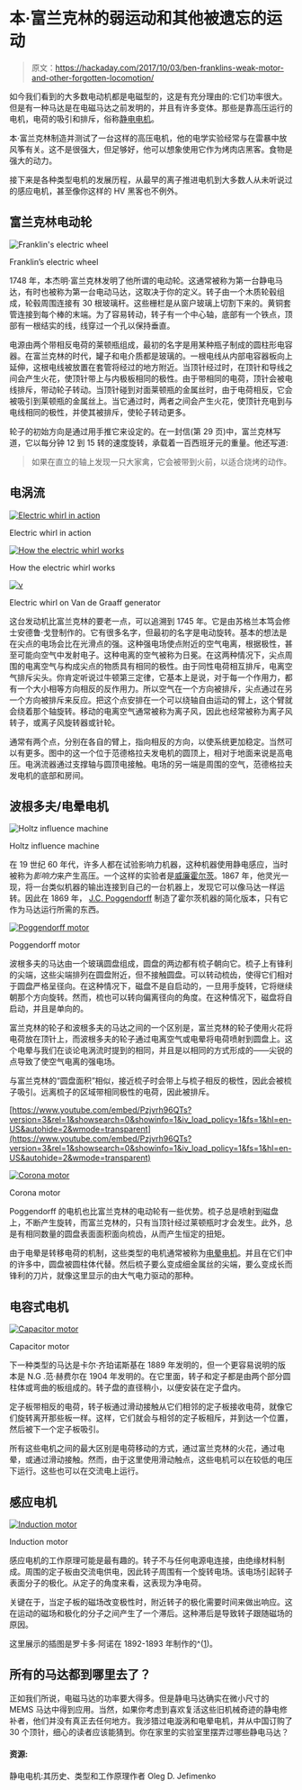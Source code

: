 # 本·富兰克林的弱运动和其他被遗忘的运动

> 原文：<https://hackaday.com/2017/10/03/ben-franklins-weak-motor-and-other-forgotten-locomotion/>

如今我们看到的大多数电动机都是电磁型的，这是有充分理由的:它们功率很大。但是有一种马达是在电磁马达之前发明的，并且有许多变体。那些是靠高压运行的电机，电荷的吸引和排斥，俗称[静电电机](https://en.wikipedia.org/wiki/Electrostatic_motor)。

本·富兰克林制造并测试了一台这样的高压电机，他的电学实验经常与在雷暴中放风筝有关。这不是很强大，但足够好，他可以想象使用它作为烤肉店黑客。食物是强大的动力。

接下来是各种类型电机的发展历程，从最早的离子推进电机到大多数人从未听说过的感应电机，甚至像你这样的 HV 黑客也不例外。

## 富兰克林电动轮

![Franklin's electric wheel](img/63e650ad3d38929c9e3f4e5d8510ca3d.png)

Franklin’s electric wheel

1748 年，本杰明·富兰克林发明了他所谓的电动轮。这通常被称为第一台静电马达，有时也被称为第一台电动马达，这取决于你的定义。转子由一个木质轮毂组成，轮毂周围连接有 30 根玻璃杆。这些栅栏是从窗户玻璃上切割下来的。黄铜套管连接到每个棒的末端。为了容易转动，转子有一个中心轴，底部有一个铁点，顶部有一根结实的线，线穿过一个孔以保持垂直。

电源由两个带相反电荷的莱顿瓶组成，最初的名字是用某种瓶子制成的圆柱形电容器。在富兰克林的时代，罐子和电介质都是玻璃的。一根电线从内部电容器板向上延伸，这根电线被放置在套管将经过的地方附近。当顶针经过时，在顶针和导线之间会产生火花，使顶针带上与内极板相同的极性。由于带相同的电荷，顶针会被电线排斥，带动轮子转动。当顶针碰到对面莱顿瓶的金属丝时，由于电荷相反，它会被吸引到莱顿瓶的金属丝上。当它通过时，两者之间会产生火花，使顶针充电到与电线相同的极性，并使其被排斥，使轮子转动更多。

轮子的初始方向是通过用手推它来设定的。在一封信(第 29 页)中，富兰克林写道，它以每分钟 12 到 15 转的速度旋转，承载着一百西班牙元的重量。他还写道:

> 如果在直立的轴上发现一只大家禽，它会被带到火前，以适合烧烤的动作。

## 电涡流

[![Electric whirl in action](img/fcfe6c506b64dc670ba460c9f9a8aa56.png)](https://hackaday.com/2017/10/03/ben-franklins-weak-motor-and-other-forgotten-locomotion/electric_whirl/)

Electric whirl in action

[![How the electric whirl works](img/b130b13e192a6f0ba9c2acd66a907177.png)](https://hackaday.com/2017/10/03/ben-franklins-weak-motor-and-other-forgotten-locomotion/how_the_electric_whirl_works/)

How the electric whirl works

[![v](img/3fc6e778f6eac4a08cfbc9b388b5dcc5.png)](https://hackaday.com/2017/10/03/ben-franklins-weak-motor-and-other-forgotten-locomotion/electric_whirl_on_van_de_graaff_generator/)

Electric whirl on Van de Graaff generator

这台发动机比富兰克林的要老一点，可以追溯到 1745 年。它是由苏格兰本笃会修士安德鲁·戈登制作的。它有很多名字，但最初的名字是电动旋转。基本的想法是在尖点的电场会比在光滑点的强。这种强电场使点附近的空气电离，根据极性，甚至可能向空气中发射电子。这种电离的空气被称为日冕。在这两种情况下，尖点周围的电离空气与构成尖点的物质具有相同的极性。由于同性电荷相互排斥，电离空气排斥尖头。你肯定听说过牛顿第三定律，它基本上是说，对于每一个作用力，都有一个大小相等方向相反的反作用力。所以空气在一个方向被排斥，尖点通过在另一个方向被排斥来反应。把这个点安排在一个可以绕轴自由运动的臂上，这个臂就会绕着那个轴旋转。移动的电离空气通常被称为离子风，因此也经常被称为离子风转子，或离子风旋转器或针轮。

通常有两个点，分别在各自的臂上，指向相反的方向，以使系统更加稳定。当然可以有更多。图中的这一个位于范德格拉夫发电机的圆顶上，相对于地面来说是高电压。电涡流器通过支撑轴与圆顶电接触。电场的另一端是周围的空气，范德格拉夫发电机的底部和房间。

## 波根多夫/电晕电机

![Holtz influence machine](img/f3903f393859708d359c7bdcb8ada5ba.png)

Holtz influence machine

在 19 世纪 60 年代，许多人都在试验影响力机器，这种机器使用静电感应，当时被称为*影响力*来产生高压。一个这样的实验者是[威廉霍尔茨](https://en.wikipedia.org/wiki/Wilhelm_Holtz)。1867 年，他灵光一现，将一台类似机器的输出连接到自己的一台机器上，发现它可以像马达一样运转。因此在 1869 年， [J.C. Poggendorff](https://en.wikipedia.org/wiki/Johann_Christian_Poggendorff) 制造了霍尔茨机器的简化版本，只有它作为马达运行所需的东西。

[![Poggendorff motor](img/7f69f819cc372eaac862f77daaee2ede.png)](https://hackaday.com/wp-content/uploads/2017/09/poggendorff_an.png)

Poggendorff motor

波根多夫的马达由一个玻璃圆盘组成，圆盘的两边都有梳子朝向它。梳子上有锋利的尖端，这些尖端排列在圆盘附近，但不接触圆盘。可以转动梳齿，使得它们相对于圆盘严格呈径向。在这种情况下，磁盘不是自启动的，一旦用手旋转，它将继续朝那个方向旋转。然而，梳也可以转向偏离径向的角度。在这种情况下，磁盘将自启动，并且是单向的。

富兰克林的轮子和波根多夫的马达之间的一个区别是，富兰克林的轮子使用火花将电荷放在顶针上，而波根多夫的轮子通过电离空气或电晕将电荷喷射到圆盘上。这个电晕与我们在谈论电涡流时提到的相同，并且是以相同的方式形成的——尖锐的点导致了使空气电离的强电场。

与富兰克林的“圆盘面积”相似，接近梳子时会带上与梳子相反的极性，因此会被梳子吸引。远离梳子的区域带相同极性的电荷，因此被排斥。

 [https://www.youtube.com/embed/Pzjvrh96QTs?version=3&rel=1&showsearch=0&showinfo=1&iv_load_policy=1&fs=1&hl=en-US&autohide=2&wmode=transparent](https://www.youtube.com/embed/Pzjvrh96QTs?version=3&rel=1&showsearch=0&showinfo=1&iv_load_policy=1&fs=1&hl=en-US&autohide=2&wmode=transparent)



[![Corona motor](img/fb4290e5a2556680c03de5d8e5432f6f.png)](https://hackaday.com/wp-content/uploads/2014/08/corona_motor_v2_electrostatic_motor_atmospheric_motor.jpg)

Corona motor

Poggendorff 的电机也比富兰克林的电动轮有一些优势。梳子总是喷射到磁盘上，不断产生旋转，而富兰克林的，只有当顶针经过莱顿瓶时才会发生。此外，总是有相同数量的圆盘表面面积面向梳齿，从而产生恒定的扭矩。

由于电晕是转移电荷的机制，这些类型的电机通常被称为[电晕电机](https://hackaday.com/2015/11/22/who-is-john-galt-finally-answered/)。并且在它们中的许多中，圆盘被圆柱体代替。然后梳子要么变成细金属丝的尖端，要么变成长而锋利的刀片，就像这里显示的由大气电力驱动的那种。

## 电容式电机

[![Capacitor motor](img/d33a62d6f41958fca4ee1bea79778eea.png)](https://hackaday.com/wp-content/uploads/2017/09/capacitor_motor_an.png)

Capacitor motor

下一种类型的马达是卡尔·齐珀诺斯基在 1889 年发明的，但一个更容易说明的版本是 N.G .范·赫费尔在 1904 年发明的。在它里面，转子和定子都是由两个部分圆柱体或弯曲的板组成的。转子盘的直径稍小，以便安装在定子盘内。

定子板带相反的电荷，转子板通过滑动接触从它们相邻的定子板接收电荷，就像它们旋转离开那些板一样。这样，它们就会与相邻的定子板相斥，并到达一个位置，然后被下一个定子板吸引。

所有这些电机之间的最大区别是电荷移动的方式，通过富兰克林的火花，通过电晕，或通过滑动接触。然而，由于这里使用滑动触点，这些电机可以在较低的电压下运行。这些也可以在交流电上运行。

## 感应电机

[![Induction motor](img/473f63e3299e9908fd53212ab479448c.png)](https://hackaday.com/wp-content/uploads/2017/09/induction_motor_an.png)

Induction motor

感应电机的工作原理可能是最有趣的。转子不与任何电源电连接，由绝缘材料制成。周围的定子板由交流电供电，因此转子周围有一个旋转电场。该电场引起转子表面分子的极化。从定子的角度来看，这表现为净电荷。

关键在于，当定子板的磁场改变极性时，附近转子的极化需要时间来做出响应。这在运动的磁场和极化的分子之间产生了一个滞后。这种滞后是导致转子跟随磁场的原因。

这里展示的插图是罗卡多·阿诺在 1892-1893 年制作的^([1](#footnote1))。

## 所有的马达都到哪里去了？

正如我们所说，电磁马达的功率要大得多。但是静电马达确实在微小尺寸的 MEMS 马达中得到应用。当然，如果你考虑到喜欢复活这些旧机械奇迹的静电修补者，他们并没有真正去任何地方。我涉猎过电漩涡和电晕电机，并从中国订购了 30 个顶针，细心的读者应该能猜到。你在家里的实验室里摆弄过哪些静电马达？

#### 资源:

静电电机:其历史、类型和工作原理作者 Oleg D. Jefimenko